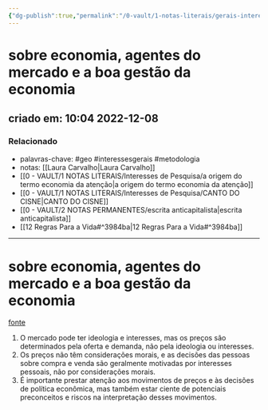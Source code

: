 ```yaml
---
{"dg-publish":true,"permalink":"/0-vault/1-notas-literais/gerais-interesses/sobre-economia-agentes-do-mercado-e-a-boa-gestao-da-economia/","tags":["geo","interessesgerais","metodologia"],"dgHomeLink":true,"dgShowLocalGraph":true,"dgShowFileTree":true,"dgEnableSearch":true,"noteIcon":""}
---
```


# sobre economia, agentes do mercado e a boa gestão da economia
## criado em: 10:04 2022-12-08

### Relacionado
- palavras-chave: #geo #interessesgerais #metodologia 
- notas: [[Laura Carvalho\|Laura Carvalho]]
- [[0 - VAULT/1 NOTAS LITERAIS/Interesses de Pesquisa/a origem do termo economia da atenção\|a origem do termo economia da atenção]]
- [[0 - VAULT/1 NOTAS LITERAIS/Interesses de Pesquisa/CANTO DO CISNE\|CANTO DO CISNE]]
- [[0 - VAULT/2 NOTAS PERMANENTES/escrita anticapitalista\|escrita anticapitalista]]
- [[12 Regras Para a Vida#^3984ba\|12 Regras Para a Vida#^3984ba]]
---
# sobre economia, agentes do mercado e a boa gestão da economia
[fonte](https://www.nexojornal.com.br/colunistas/2022/O-mercado-tem-ideologia?position-home=1)

1. O mercado pode ter ideologia e interesses, mas os preços são determinados pela oferta e demanda, não pela ideologia ou interesses.
2. Os preços não têm considerações morais, e as decisões das pessoas sobre compra e venda são geralmente motivadas por interesses pessoais, não por considerações morais.
3. É importante prestar atenção aos movimentos de preços e às decisões de política econômica, mas também estar ciente de potenciais preconceitos e riscos na interpretação desses movimentos.
